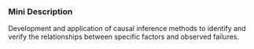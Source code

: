 ### Mini Description

Development and application of causal inference methods to identify and verify the relationships between specific factors and observed failures.

